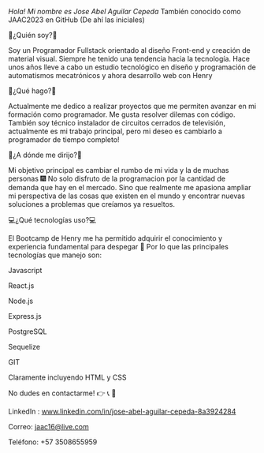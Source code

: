 _Hola! Mi nombre es Jose Abel Aguilar Cepeda_
También conocido como JAAC2023 en GitHub (De ahí las iniciales) 

📑¿Quién soy?📑

Soy un Programador Fullstack orientado al diseño Front-end y creación de material visual. 
Siempre he tenido una tendencia hacia la tecnología. Hace unos años lleve a cabo un estudio tecnológico en diseño y programación de automatismos mecatrónicos y ahora desarrollo web con Henry 

  
📌¿Qué hago?📌

Actualmente me dedico a realizar proyectos que me permiten avanzar en mi formación como programador. Me gusta resolver dilemas con código. 
También soy técnico instalador de circuitos cerrados de televisión, actualmente es mi trabajo principal, pero mi deseo es cambiarlo a programador de tiempo completo! 

  

🚀¿A dónde me dirijo?🚀

Mi objetivo principal es cambiar el rumbo de mi vida y la de muchas personas 🎆 
No solo disfruto de la programacion por la cantidad de demanda que hay en el mercado. Sino que realmente me apasiona ampliar mi perspectiva de las cosas que existen en el mundo y encontrar nuevas soluciones a problemas que creíamos ya resueltos. 


💻¿Qué tecnologías uso?💻

El Bootcamp de Henry me ha permitido adquirir el conocimiento y experiencia fundamental para despegar 🚀 Por lo que las principales tecnologías que manejo son: 

Javascript 

React.js 

Node.js 

Express.js 

PostgreSQL 

Sequelize 

GIT 

Claramente incluyendo HTML y CSS 

 

No dudes en contactarme! 👉 📞 📧

LinkedIn : www.linkedin.com/in/jose-abel-aguilar-cepeda-8a3924284 

Correo: jaac16@live.com 

Teléfono: +57 3508655959
